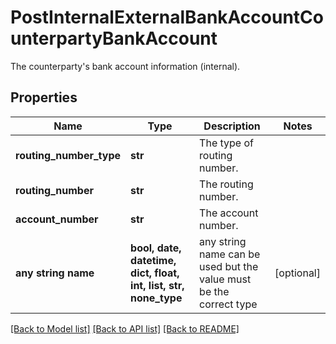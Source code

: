 # PostInternalExternalBankAccountCounterpartyBankAccount

The counterparty's bank account information (internal).

## Properties
Name | Type | Description | Notes
------------ | ------------- | ------------- | -------------
**routing_number_type** | **str** | The type of routing number. | 
**routing_number** | **str** | The routing number. | 
**account_number** | **str** | The account number. | 
**any string name** | **bool, date, datetime, dict, float, int, list, str, none_type** | any string name can be used but the value must be the correct type | [optional]

[[Back to Model list]](../README.md#documentation-for-models) [[Back to API list]](../README.md#documentation-for-api-endpoints) [[Back to README]](../README.md)


